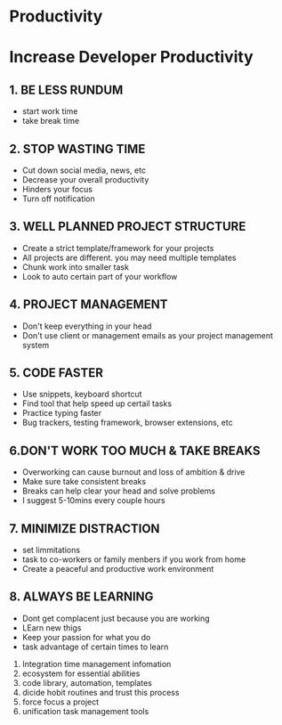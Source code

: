 # Productivity

# Increase Developer Productivity<!--{{{-->

## 1. BE LESS RUNDUM

- start work time
- take break time

## 2. STOP WASTING TIME

- Cut down social media, news, etc
- Decrease your overall productivity
- Hinders your focus
- Turn off notification

## 3. WELL PLANNED PROJECT STRUCTURE

- Create a strict template/framework for your projects
- All projects are different. you may need multiple templates
- Chunk work into smaller task
- Look to auto certain part of your workflow

## 4. PROJECT MANAGEMENT

- Don't keep everything in your head
- Don't use client or management emails as your project management system

## 5. CODE FASTER

- Use snippets, keyboard shortcut
- Find tool that help speed up certail tasks
- Practice typing faster
- Bug trackers, testing framework, browser extensions, etc

## 6.DON'T WORK TOO MUCH & TAKE BREAKS

- Overworking can cause burnout and loss of ambition & drive
- Make sure take consistent breaks
- Breaks can help clear your head and solve problems
- I suggest 5-10mins every couple hours

## 7. MINIMIZE DISTRACTION

- set limmitations
- task to co-workers or family menbers if you work from home
- Create a peaceful and productive work environment

## 8. ALWAYS BE LEARNING

- Dont get complacent just because you are working
- LEarn new thigs
- Keep your passion for what you do
- task advantage of certain times to learn
<!--}}}-->

1. Integration time management infomation
2. ecosystem for essential abilities
3. code library, automation, templates
4. dicide hobit routines and trust this process
5. force focus a project
6. unification task management tools
